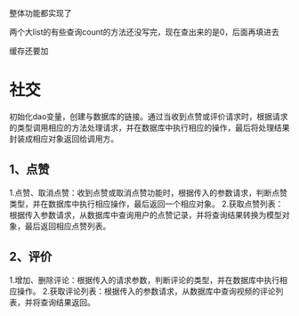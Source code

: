 整体功能都实现了

两个大list的有些查询count的方法还没写完，现在查出来的是0，后面再填进去

缓存还要加

# 社交
初始化dao变量，创建与数据库的链接。通过当收到点赞或评价请求时，根据请求的类型调用相应的方法处理请求，并在数据库中执行相应的操作，最后将处理结果封装成相应对象返回给调用方。

## 1、点赞
1.点赞、取消点赞：收到点赞或取消点赞功能时，根据传入的参数请求，判断点赞类型，并在数据库中执行相应操作，最后返回一个相应对象。
2.获取点赞列表：根据传入参数请求，从数据库中查询用户的点赞记录，并将查询结果转换为模型对象，最后返回相应点赞列表。

## 2、评价
1.增加、删除评论：根据传入的请求参数，判断评论的类型，并在数据库中执行相应操作。
2.获取评论列表：根据传入的参数请求，从数据库中查询视频的评论列表，并将查询结果返回。
